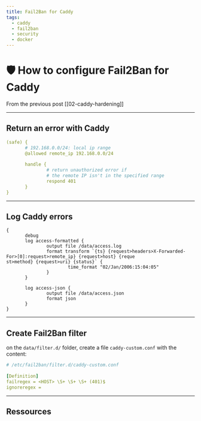 ```yaml
---
title: Fail2Ban for Caddy
tags:
  - caddy
  - fail2ban
  - security
  - docker
---
```

# 🛡️ How to configure Fail2Ban for Caddy

From the previous post [[02-caddy-hardening]]

---
## Return an error with Caddy

```yml {6}
(safe) {  
       # 192.168.0.0/24: local ip range    
       @allowed remote_ip 192.168.0.0/24 
  
       handle {
		       # return unauthorized error if
		       # the remote IP isn't in the specified range
               respond 401
       }
}
```


---
## Log Caddy errors

```
{  
       debug  
       log access-formatted {  
               output file /data/access.log  
               format transform `{ts} {request>headers>X-Forwarded-For>[0]:request>remote_ip} {request>host} {reque  
st>method} {request>uri} {status}` {  
                       time_format "02/Jan/2006:15:04:05"  
               }  
       }  
  
       log access-json {  
               output file /data/access.json  
               format json  
       }  
}
```

---
## Create Fail2Ban filter

on the `data/filter.d/` folder, create a file `caddy-custom.conf` with the content:

```yml
# /etc/fail2ban/filter.d/caddy-custom.conf  
  
[Definition]  
failregex = <HOST> \S+ \S+ \S+ (401)$  
ignoreregex =
```

---
## Ressources